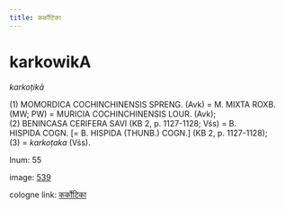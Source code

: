 ```yaml
---
title: कर्कोटिका
---
```


# karkowikA

<i>karkoṭikā</i>  <div n="P" />(1) <bot>MOMORDICA COCHINCHINENSIS SPRENG.</bot> (Avk) = <bot>M. MIXTA ROXB.</bot> <div n="lb" />(MW; PW) = <bot>MURICIA COCHINCHINENSIS LOUR.</bot> (Avk); <div n="P" />(2) <bot>BENINCASA CERIFERA SAVI</bot> (KB 2, p. 1127-1128; Vśs) = <bot>B. <div n="lb" />HISPIDA COGN.</bot> [= <bot>B. HISPIDA (THUNB.) COGN.</bot>] (KB 2, p. 1127-1128); <div n="P" />(3) = <i>karkoṭaka</i> (Vśs).

lnum: 55

image: [539](https://www.sanskrit-lexicon.uni-koeln.de/scans/csl-apidev/servepdf.php?dict=snp&page=539)

cologne link: [कर्कोटिका](https://sanskrit-lexicon.uni-koeln.de/scans/csl-apidev/getword.php?dict=snp&key=कर्कोटिका)

